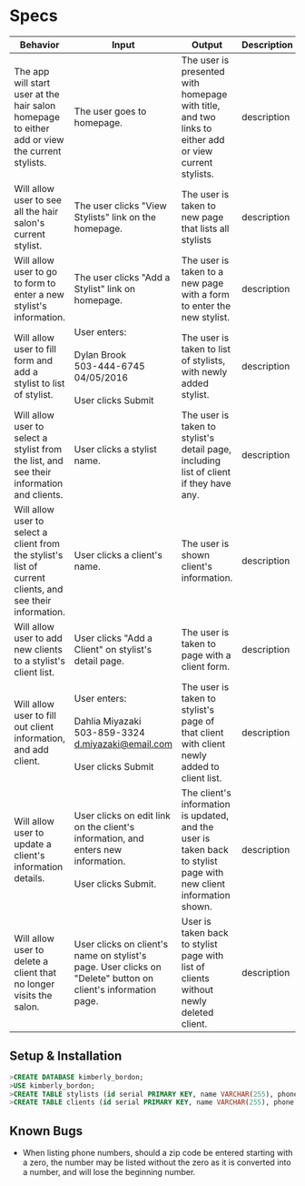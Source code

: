 # Specs
|Behavior|Input|Output|Description|
|-|-|-|-|
|The app will start user at the hair salon homepage to either add or view the current stylists.| The user goes to homepage.| The user is presented with homepage with title, and two links to either add or view current stylists.| description |
| Will allow user to see all the hair salon's current stylist. | The user clicks "View Stylists" link on the homepage. | The user is taken to new page that lists all stylists | description |
| Will allow user to go to form to enter a new stylist's information. | The user clicks "Add a Stylist" link on homepage. | The user is taken to a new page with a form to enter the new stylist. | description |
| Will allow user to fill form and add a stylist to list of stylist. | User enters: <br><br>Dylan Brook<br>503-444-6745<br>04/05/2016<br><br> User clicks Submit | The user is taken to list of stylists, with newly added stylist. | description |
| Will allow user to select a stylist from the list, and see their information and clients. | User clicks a stylist name. | The user is taken to stylist's detail page, including list of client if they have any. | description |
| Will allow user to select a client from the stylist's list of current clients, and see their information. | User clicks a client's name. | The user is shown client's information. | description |
| Will allow user to add new clients to a stylist's client list. | User clicks "Add a Client" on stylist's detail page. | The user is taken to page with a client form. | description |
| Will allow user to fill out client information, and add client. | User enters:<br><br>Dahlia Miyazaki<br>503-859-3324<br>d.miyazaki@email.com<br><br> User clicks Submit | The user is taken to stylist's page of that client with client newly added to client list. | description |
| Will allow user to update a client's information details. | User clicks on edit link on the client's information, and enters new information.<br><br>User clicks Submit. | The client's information is updated, and the user is taken back to stylist page with new client information shown.| description |
| Will allow user to delete a client that no longer visits the salon. | User clicks on client's name on stylist's page. User clicks on "Delete" button on client's information page. | User is taken back to stylist page with list of clients without newly deleted client. |description |

## Setup & Installation
```SQL
>CREATE DATABASE kimberly_bordon;
>USE kimberly_bordon;
>CREATE TABLE stylists (id serial PRIMARY KEY, name VARCHAR(255), phone VARCHAR(255));
>CREATE TABLE clients (id serial PRIMARY KEY, name VARCHAR(255), phone VARCHAR(255), INT stylist_id);
```
## Known Bugs
* When listing phone numbers, should a zip code be entered starting with a zero, the number may be listed without the zero as it is converted into a number, and will lose the beginning number.
